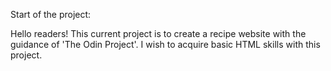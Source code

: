 Start of the project:

Hello readers! This current project is to create a recipe website with the guidance of 'The Odin Project'. I wish to acquire basic HTML skills with this project.